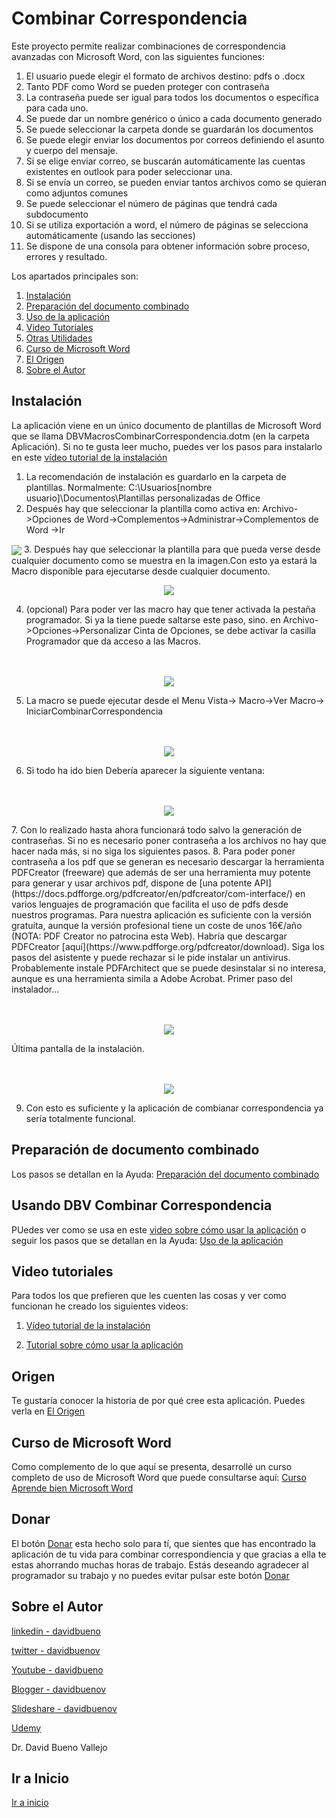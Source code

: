# Combinar Correspondencia
 Este proyecto permite realizar combinaciones de correspondencia avanzadas con Microsoft Word, con las siguientes funciones:
 1. El usuario puede elegir el formato de archivos destino: pdfs o .docx
 2. Tanto PDF como Word se pueden proteger con contraseña
 3. La contraseña puede ser igual para todos los documentos o específica para cada uno.
 4. Se puede dar un nombre genérico o único a cada documento generado
 5. Se puede seleccionar la carpeta donde se guardarán los documentos
 6. Se puede elegir enviar los documentos por correos definiendo el asunto y cuerpo del mensaje.
 7. Si se elige enviar correo, se buscarán automáticamente las cuentas existentes en outlook para poder seleccionar una.
 8. Si se envía un correo, se pueden enviar tantos archivos como se quieran como adjuntos comunes
 9. Se puede seleccionar el número de páginas que tendrá cada subdocumento 
 10. Si se utiliza exportación a word, el número de páginas se selecciona automáticamente (usando las secciones)
 11. Se dispone de una consola para obtener información sobre proceso, errores y resultado.

  Los apartados principales son:
 
1. [Instalación](#instalaci%C3%B3n)
2. [Preparación del documento combinado](Ayuda.md#preparaci%C3%B3n-del-documento-combinado)
3. [Uso de la aplicación](Ayuda.md#usando-dbv-combinar-correspondencia)
4. [Video Tutoriales](README.md#video-tutoriales)
5. [Otras Utilidades](Utilidades/README.md)
6. [Curso de Microsoft Word](README.md#curso-de-microsoft-word)
7. [El Origen](origen.md#origen)
8. [Sobre el Autor](README.md#sobre-el-autor) 
 
## Instalación
La aplicación viene en un único documento de plantillas de Microsoft Word que se llama DBVMacrosCombinarCorrespondencia.dotm (en la carpeta Aplicación). 
Si no te gusta leer mucho, puedes ver los pasos para instalarlo en este [vídeo tutorial de la instalación](https://youtu.be/GCoHx2JaaMI)

1. La recomendación de instalación es guardarlo en la carpeta de plantillas. Normalmente: C:\Usuarios\[nombre usuario]\Documentos\Plantillas personalizadas de Office
2. Después hay que seleccionar la plantilla como activa en: Archivo->Opciones de Word->Complementos->Administrar->Complementos de Word ->Ir
  <img src="Imagenes/OpcionesdeWord.jpg" align="center" />
3. Después hay que seleccionar la plantilla para que pueda verse desde cualquier documento como se muestra en la imagen.Con esto ya estará la Macro disponible para ejecutarse desde cualquier documento.
 <p align="center">
  <img src="Imagenes/PlantillasInicio.jpg" />  
</p>

 
 4. (opcional) Para poder ver las macro hay que tener activada la pestaña programador. Si ya la tiene puede saltarse este paso, sino. en Archivo->Opciones->Personalizar Cinta de Opciones, se debe activar la casilla Programador que da acceso a las Macros.
 <p align="center">
  <br><br>
  <img src="Imagenes/ActivarProgramador.jpg" />  
</p>
  
 5. La macro se puede ejecutar desde el Menu Vista-> Macro->Ver Macro-> IniciarCombinarCorrespondencia
  <p align="center">
  <br><br>
  <img src="Imagenes/IniciarMacro.jpg" />  
</p>
 
 6. Si todo ha ido bien Debería aparecer la siguiente ventana:
 
 <p align="center">
  <br><br>
  <img src="Imagenes/FormularioCombinar.jpg" />  
</p>
 7. Con lo realizado hasta ahora funcionará todo salvo la generación de contraseñas. Si no es necesario poner contraseña a los archivos no hay que hacer nada más, si no siga los siguientes pasos.
 8. Para poder poner contraseña a los pdf que se generan es necesario descargar la herramienta PDFCreator (freeware) que además de ser una herramienta muy potente para generar y usar archivos pdf, dispone de [una potente API](https://docs.pdfforge.org/pdfcreator/en/pdfcreator/com-interface/) en varios lenguajes de programación que facilita el uso de pdfs desde nuestros programas. Para nuestra aplicación es suficiente con la versión gratuita, aunque la versión profesional tiene un coste de unos 16€/año (NOTA: PDF Creator no patrocina esta Web). Habría que descargar PDFCreator [aquí](https://www.pdfforge.org/pdfcreator/download).  Siga los pasos del asistente y puede rechazar si le pide instalar un antivirus. Probablemente instale PDFArchitect que se puede desinstalar si no interesa, aunque es una herramienta simila a Adobe Acrobat.
 Primer paso del instalador...
 
 <p align="center">
  <br><br>
  <img src="Imagenes/PDFCreator1.jpg" />  
</p>
 
 Última pantalla de la instalación.
 
 <p align="center">
  <br><br>
  <img src="Imagenes/PDFCreator2.jpg" />  
</p>
 
 9. Con esto es suficiente y la aplicación de combianar correspondencia ya sería totalmente funcional.
 
 ## Preparación de documento combinado
 Los pasos se detallan en la Ayuda: [Preparación del documento combinado](Ayuda.md#preparaci%C3%B3n-del-documento-combinado)

## Usando DBV Combinar Correspondencia

PUedes ver como se usa en este [video sobre cómo usar la aplicación](https://youtu.be/CeAmDicTyQo)
o seguir los pasos que se detallan en la Ayuda: [Uso de la aplicación](Ayuda.md#usando-dbv-combinar-correspondencia)
## Video tutoriales
Para todos los que prefieren que les cuenten las cosas y ver como funcionan he creado los siguientes videos:
1. [Vídeo tutorial de la instalación](https://youtu.be/GCoHx2JaaMI)

2. [Tutorial sobre cómo usar la aplicación](https://youtu.be/CeAmDicTyQo)

## Origen
Te gustaría conocer la historia de por qué cree esta aplicación. Puedes verla en [El Origen](origen.md)

## Curso de Microsoft Word

Como complemento de lo que aquí se presenta, desarrollé un curso completo de uso de Microsoft Word que puede consultarse aquí: [Curso Aprende bien Microsoft Word](https://www.udemy.com/course/aprendemicrosoftword/?referralCode=53B4CF7B7C08F59F4EBA)

## Donar
El botón [Donar](https://www.paypal.com/donate?hosted_button_id=J5DXQN5VCBTVE) esta hecho solo para tí, que sientes que has encontrado la aplicación de tu vida para combinar correspondiencia y que gracias a ella te estas ahorrando muchas horas de trabajo. Estás deseando agradecer al programador su trabajo y no puedes evitar pulsar este botón [Donar](https://www.paypal.com/donate?hosted_button_id=J5DXQN5VCBTVE)  


 ## Sobre el Autor
 
  [linkedin - davidbueno](https://www.linkedin.com/in/davidbueno/)
  
  [twitter - davidbuenov](https://twitter.com/davidbuenov)
  
  [Youtube - davidbueno ](https://www.youtube.com/davidbueno)
  
  [Blogger - davidbuenov](http://davidbuenov.blogspot.com/)
  
  [Slideshare - davidbuenov](https://www.slideshare.net/davidbuenov)
  
  [Udemy](https://www.udemy.com/user/david-bueno-vallejo/)
  
  
  Dr. David Bueno Vallejo
 
 ## Ir a Inicio
[Ir a inicio](README.md#combinar-correspondencia)
